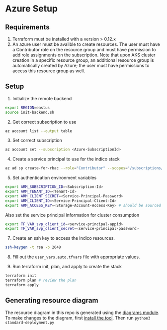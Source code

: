 # Azure Setup

## Requirements
1. Terraform must be installed with a version > 0.12.x
2. An azure user must be availble to create resources. The user must have a Contributor role on the resource group and must have permission to add role assignments on the subscription. Note that upon AKS cluster creation in a specific resource group, an additional resource group is automatically created by Azure; the user must have permissions to access this resource group as well.


## Setup

1. Initialize the remote backend
```bash
export REGION=eastus
source init-backend.sh
```

2. Get correct subscription to use
```bash
az account list --output table
```

3. Set correct subscription
```bash
az account set --subscription <Azure-SubscriptionId>
```

4. Create a service principal to use for the indico stack
```bash
az ad sp create-for-rbac --role="Contributor" --scopes="/subscriptions/SUBSCRIPTION_ID" --name="indico-manager"
```

5. Set authentication environment variables
```bash
export ARM_SUBSCRIPTION_ID=<Subscription-Id>
export ARM_TENANT_ID=<Tenant-Id>
export ARM_CLIENT_SECRET=<Service-Principal-Password>
export ARM_CLIENT_ID=<Service-Principal-Client-Id>
export ARM_ACCESS_KEY=<Storage-Account-Access-Key> # should be sourced from init-backend.sh
```

Also set the service principal information for cluster consumption
```bash
export TF_VAR_svp_client_id=<service-principal-appid>
export TF_VAR_svp_client_secret=<service-principal-password>
```

7. Create an ssh key to access the Indico resources.
```bash
ssh-keygen -t rsa -b 2048
```

8. Fill out the `user_vars.auto.tfvars` file with appropriate values.

9. Run terraform init, plan, and apply to create the stack
```bash
terraform init
terraform plan # review the plan
terraform apply
```

## Generating resource diagram
The resource diagram in this repo is generated using the [diagrams module](https://github.com/mingrammer/diagrams). To make changes to the diagram, first [install the tool](https://github.com/mingrammer/diagrams#getting-started). Then run `python3 standard-deployment.py`

